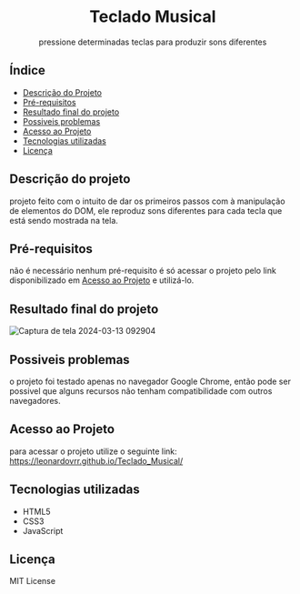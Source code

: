 <h1 align="center">
    Teclado Musical
</h1>
<p align="center">pressione determinadas teclas para produzir sons diferentes</p>

## Índice
* [Descrição do Projeto](#descrição-do-projeto)
* [Pré-requisitos](#pré-requisitos)
* [Resultado final do projeto](#resultado-final-do-projeto)
* [Possiveis problemas](#possiveis-problemas)
* [Acesso ao Projeto](#acesso-ao-projeto)
* [Tecnologias utilizadas](#tecnologias-utilizadas)
* [Licença](#licença)

## Descrição do projeto
projeto feito com o intuito de dar os primeiros passos com à manipulação de elementos do DOM, ele reproduz sons diferentes para cada tecla que está sendo mostrada na tela.

## Pré-requisitos
não é necessário nenhum pré-requisito é só acessar o projeto pelo link disponibilizado em [Acesso ao Projeto](#acesso-ao-projeto) e utilizá-lo.

## Resultado final do projeto
![Captura de tela 2024-03-13 092904](https://github.com/LeonardoVRR/Teclado_Musical/assets/102774822/143746b9-9efe-435a-8746-8010251eed14)

## Possiveis problemas
o projeto foi testado apenas no navegador Google Chrome, então pode ser possivel que alguns recursos não tenham compatibilidade com outros navegadores.

## Acesso ao Projeto
para acessar o projeto utilize o seguinte link:
https://leonardovrr.github.io/Teclado_Musical/

## Tecnologias utilizadas
- HTML5
- CSS3
- JavaScript

## Licença
MIT License
